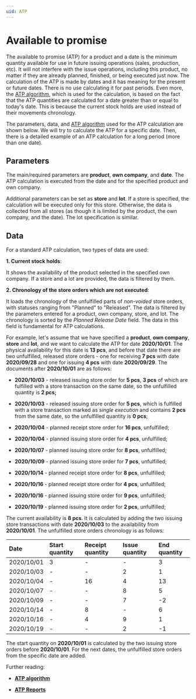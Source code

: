```yaml
---
uid: ATP
---
```


# Available to promise

The available to promise (ATP) for a product and a date is the minimum quantity available for use in future issuing operations (sales, production, etc). It will not interfere with the issue operations, including this product, no matter if they are already planned, finished, or being executed just now. The calculation of the ATP is made by dates and it has meaning for the present or future dates. There is no use calculating it for past periods. Even more, the [ATP algorithm](https://docs.erp.net/tech/modules/logistics/planning/available-to-promise/atp-algorithm.html?q=atp%20al), which is used for the calculation, is based on the fact that the ATP quantities are calculated for a date greater than or equal to today's date. This is because the current stock holds are used instead of their movements chronology.

The parameters, data, and [ATP algorithm](https://docs.erp.net/tech/modules/logistics/planning/available-to-promise/atp-algorithm.html?q=atp%20al) used for the ATP calculation are shown below. We will try to calculate the ATP for a specific date. Then, there is a detailed example of an ATP calculation for a long period (more than one date).

## Parameters

The main/required parameters are <b>product</b>, <b>own company</b>, and <b>date</b>. The ATP calculation is executed from the date and for the specified product and own company.

Additional parameters can be set as <b>store</b> and <b>lot</b>. If a store is specified, the calculation will be executed only for this store. Otherwise, the data is collected from all stores (as though it is limited by the product, the own company, and the date). The lot specification is similar.

## Data

For a standard ATP calculation, two types of data are used:

<b>1. Current stock holds</b>: 

It shows the availability of the product selected in the specified own company. If a store and a lot are provided, the data is filtered by them.

<b>2. Chronology of the store orders which are not executed</b>:

It loads the chronology of the unfulfilled parts of <i>non-voided</i> store orders, with statuses ranging from "Planned" to "Released". The data is filtered by the parameters entered for a product, own company, store, and lot. The chronology is sorted by the <i>Planned Release Date</i> field. The data in this field is fundamental for ATP calculations.

For example, let's assume that we have specified a <b>product</b>, <b>own company</b>, <b>store</b> and <b>lot</b>, and we want to calculate the ATP for date <b>2020/10/01</b>. The physical availability for this date is <b>13 pcs</b>, and before that date there are two unfulfilled, released store orders - one for receiving <b>7 pcs</b> with date <b>2020/09/28</b> and one for issuing <b>4 pcs</b> with date <b>2020/09/29</b>. The documents after <b>2020/10/01</b> are as follows:

- <b>2020/10/03</b> - released issuing store order for <b>5 pcs</b>, <b>3 pcs</b> of which are fulfilled with a store transaction on the same date, so the unfulfilled quantity is <b>2 pcs;</b>

- <b>2020/10/03</b> - released issuing store order for <b>5 pcs</b>, which is fulfilled with a store transaction marked as <i>single execution</i> and contains <b>2 pcs</b> from the same date, so the unfulfilled quantity is <b>0 pcs</b>;

- <b>2020/10/04</b> - planned receipt store order for <b>16 pcs</b>, unfulfilled;

- <b>2020/10/04</b> - planned issuing store order for <b>4 pcs</b>, unfulfilled;

- <b>2020/10/07</b> - planned issuing store order for <b>8 pcs</b>, unfulfilled;

- <b>2020/10/09</b> - planned issuing store order for <b>7 pcs</b>, unfulfilled;

- <b>2020/10/14</b> - planned receipt store order for <b>8 pcs</b>, unfulfilled;

- <b>2020/10/16</b> - planned receipt store order for <b>4 pcs</b>, unfulfilled;

- <b>2020/10/16</b> - planned issuing store order for <b>9 pcs</b>, unfulfilled;

- <b>2020/10/19</b> - planned issuing store order for <b>2 pcs</b>, unfulfilled;

The current availability is <b>8 pcs</b>. It is calculated by adding the two issuing store transactions with date <b>2020/10/03</b> to the availability from <b>2020/10/01</b>. The unfulfilled store orders chronology is as follows:

|<b>Date</b>|<b>Start quantity</b>|<b>Receipt quantity</b>|<b>Issue quantity</b>|<b>End quantity</b>
|:-|:-|:-|:-|:- 
|2020/10/01|3|-|-|3                 
|2020/10/03|-|-|2|1
|2020/10/04|-|16|4|13
|2020/10/07|-|-|8|5
|2020/10/09|-|-|7|-2
|2020/10/14|-|8|-|6
|2020/10/16|-|4|9|1
|2020/10/19|-|-|2|-1

The start quantity on <b>2020/10/01</b> is calculated by the two issuing store orders before <b>2020/10/01</b>. For the next dates, the unfulfilled store orders from the specific date are added.

Further reading:

- **[ATP algorithm](atp-algorithm.md)**

- **[ATP Reports](atp-reports.md)**
